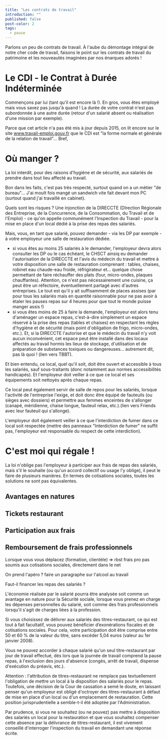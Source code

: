 ```yaml
---
title: "Les contrats de travail"
introduction: ""
published: false
post-color: 2
tags:
  - pause
---
```


Parlons un peu de contrats de travail. À l'aube du démontage intégral de notre cher code de travail, faisons le point sur les contrats de travail du patrimoine et les nouveautés imaginées par nos énarques adorés !

# Le CDI - le Contrat à Durée Indéterminée

Commençons par lui (tant qu'il est encore là !). 
En gros, vous êtes employé mais vous savez pas jusqu'à quand ! La durée de votre contrat n'est pas subordonnée à une autre durée (retour d'un salarié absent ou réalisation d'une mission par exemple). 

Parce que cet article n'a pas été mis à jour depuis 2015, on lit encore sur le site www.travail-emploi.gouv.fr que le CDI est "la forme normale et générale de la relation de travail"… Bref, 



# Où manger ?

La loi interdit, pour des raisons d'hygiène et de sécurité, aux salariés de prendre dans tout lieu affecté au travail. 

Bon dans les faits, c'est pas très respecté, surtout quand on a un métier "de bureau"… J'ai moult fois mangé un sandwich vite fait devant mon PC (surtout quand j'ai travaillé en cabinet). 

Quels sont les risques ? Une injonction de la DIRECCTE (DIrection Régionale des Entreprise, de la Concurrence, de la Consommation, du Travail et de l'Emploi) - ce qu'on appelle communément l'Inspection du Travail - pour la mise en place d'un local dédié à la prise des repas des salariés. 

Mais, vous, en tant que salarié, pouvez demander - via les DP par exemple - à votre employeur une salle de restauration dédiée. 
- si vous êtes au moins 25 salariés à le demander, l'employeur devra alors consulter les DP ou le cas échéant, le CHSCT ainsiq eu demander l'autorisation de la DIRECCTE et l'avis du médecin du travail et mettre à votre disposition une salle de restauration comprenant : tables, chaises, robinet eau chaude-eau froide, réfrigirateur et… quelque chose permettant de faire réchauffer des plats (four, micro-ondes, plaques chauffantes). Attention, ce n'est pas nécessairement une cuisine, ça peut être un réfectoire, éventuellement partagé avec d'autres entreprises. Le tout est qu'il y ait suffisamment de places assises (par pour tous les salariés mais en quantité raisonnable pour ne pas avoir à étaler les pauses repas sur 4 heures pour que tout le monde puisse manger assis !)
- si vous êtes moins de 25 à faire la demande, l'employeur est alors tenu d'aménager un espace repas, c'est-à-dire simplement un espace réservé à la prise des repas (tables et chaises) en respectant les règles d'hygiène et de sécurité (mais point d'obligation de frigo, micro-ondes, etc.). Et, si la DIRECCTE l'autorise et que le médecin du travail n'y voit aucun inconvénient, cet espace peut être installé dans des locaux affectés au travail hormis les lieux de stockage, d'utilisation et de préparation de substances toxiques ou dangereuses… autrement dit, pas là quoi ! (lien vers TBBT). 

Et bien entendu, ce local, quel qu'il soit, doit être ouvert et accessible à tous les salariés, sauf sous-traitants (donc notamment aux normes accessibilités handicapés). Et l'employeur doit veiller à ce que ce local et ses équipements soit nettoyés après chaque repas. 

Ce local peut également servir de salle de repos pour les salariés, lorsque l'activité de l'entreprise l'exige, et doit donc être équipé de fauteuils (ou sièges avec dossiers) et permettre aux femmes enceintes de s'allonger (canapé, méridienne, chaise longue, fauteuil relax, etc.).(lien vers Friends avec leur fauteuil qui s'allonge). 

L'employeur doit également veiller à ce que l'interdiction de fumer dans ce local soit respectée (mettre des panneaux "Interdiction de fumer" ne suffit pas, l'employeur est responsable du respect de cette interdiction). 

# C'est moi qui régale !

La loi n'oblige pas l'employeur à participer aux frais de repas des salariés, mais s'il le souhaite (ou qu'un accord collectif ou usage l'y oblige), il peut le faire de plusieurs manières. En termes de cotisations sociales, toutes les solutions ne sont pas équivalentes.

## Avantages en natures

## Tickets restaurant

## Participation aux frais

## Remboursement de frais professionnels

Lorsque vous vous déplacez (formation, clientèle) => rbst frais pro pas soumis aux cotisations sociales, directement dans le net


On prend l'apéro ? faire un paragraphe sur l'alcool au travail



Faut-il financer les repas des salariés ?

L'économie réalisée par le salarié pourra être analysée soit comme un avantage en nature pour la Sécurité sociale, lorsque vous prenez en charge les dépenses personnelles du salarié, soit comme des frais professionnels lorsqu'il s'agit de charges liées à la profession.

Si vous choisissez de délivrer aux salariés des titres-restaurant, ce qui est tout à fait facultatif, vous pouvez bénéficier d’exonérations fiscales et de cotisations sociales. Pour cela, votre participation doit être comprise entre 50 et 60 % de la valeur du titre, sans excéder 5,04 euros (valeur au 1er janvier 2008).

Vous ne pouvez accorder à chaque salarié qu'un seul titre-restaurant par jour de travail effectué, dès lors que la journée de travail comprend la pause repas, à l'exclusion des jours d'absence (congés, arrêt de travail, dispense d'exécution du préavis, etc.).

Attention : l'attribution de titres-restaurant ne remplace pas textuellement l'obligation de mettre un local à la disposition des salariés pour le repas. Toutefois, une décision de la Cour de cassation a semé le doute, en laissant penser qu'un employeur est obligé d'octroyer des titres-restaurant à défaut de mise en place d'un local ou d'un emplacement de restauration. Cette position jurisprudentielle a semble-t-il été adoptée par l'Administration.

Par prudence, si vous ne souhaitez (ou ne pouvez) pas mettre à disposition des salariés un local pour la restauration et que vous souhaitez compenser cette absence par la délivrance de titres-restaurant, il est vivement conseillé d'interroger l'inspection du travail en demandant une réponse écrite.

